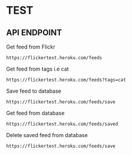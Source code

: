 # TEST

## API ENDPOINT
Get feed from Flickr

`https://flickertest.heroku.com/feeds`

Get feed from tags i.e cat

`https://flickertest.heroku.com/feeds?tags=cat`

Save feed to database

`https://flickertest.heroku.com/feeds/save`

Get feed from database

`https://flickertest.heroku.com/feeds/saved`

Delete saved feed from database

`https://flickertest.heroku.com/feeds/save`